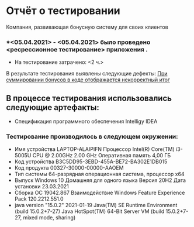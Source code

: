 # Отчёт о тестировании <Precision>
Компания, развивающая бонусную систему для своих клиентов
### *<05.04.2021> - <05.04.2021> было проведено <ресрессионное тестирование> приложения <Precision>.
* На тестирование затрачено: <2 ч.>

В результате тестирования выявлены следующие дефекты:
[При суммировании бонусов в коде отображается некорректный итог](https://github.com/Alina1103master/Bonus/issues/1)


## В процессе тестирования использовались следующие артефакты:
* Спецификация программного обеспечения Intelligy IDEA

### Тестирование производилось в следующем окружении:
* Имя устройства LAPTOP-ALAIPIFN Процессор Intel(R) Core(TM) i3-5005U CPU @ 2.00GHz 2.00 GHz Оперативная память 4,00 ГБ 
* Код устройства B3C5DD95-3EBD-455A-BE72-BA302E1DB015 
* Код продукта 00327-30000-00000-AAOEM 
* Тип системы 64-разрядная операционная система, процессор x64 
* Выпуск Windows 10 Домашняя для одного языка Версия 20H2 Дата установки ‎23.‎03.‎2021 
* Сборка ОС 19042.867 Взаимодействие Windows Feature Experience Pack 120.2212.551.0 
* java version "15.0.2" 2021-01-19 Java(TM) SE Runtime Environment (build 15.0.2+7-27) Java HotSpot(TM) 64-Bit Server VM (build 15.0.2+7-27, mixed mode, sharing)
